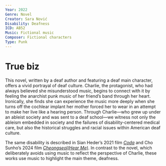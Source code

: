 ```yaml
---
Year: 2022
Genre: Novel
Creator: Sara Nović
Disability: Deafness
ICD: AB52
Music: Fictional music
Composer: Fictional characters
Type: Punk
---
```

# True biz
This novel, written by a deaf author and featuring a deaf main character, offers a vivid portrayal of deaf culture. Charlie, the protagonist, who had always believed she misunderstood music, begins to connect with it by feeling the anarchist punk music of her friend’s band through her heart. Ironically, she finds she can experience the music more deeply when she turns off the cochlear implant her mother forced her to wear in an attempt to make her live like a hearing person. Through Charlie—who grew up under an ableist society and was sent to a deaf school—we witness not only the ableism embedded in society and the failures of disability-centered medical care, but also the historical struggles and racial issues within American deaf culture.

The same disability is described in Sian Heder’s 2021 film [*Coda*](han_gahyeon.md) and Cho Sunho’s 2024 film [*Cheongseol(Hear Me)*](lee_yewon.md). In contrast to the novel, which deliberately avoids using music to reflect the perspective of Charlie, these works use music to highlight the main theme, deafness.
